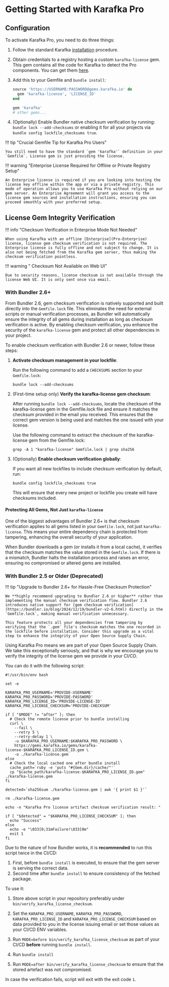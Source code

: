 # Getting Started with Karafka Pro

## Configuration

To activate Karafka Pro, you need to do three things:

1. Follow the standard Karafka [installation](Getting-Started) procedure.

1. Obtain credentials to a registry hosting a custom `karafka-license` gem. This gem contains all the code for Karafka to detect the Pro components. You can get them [here](https://gems.karafka.io/pro).

1. Add this to your Gemfile and `bundle install`:

    ```ruby
    source 'https://USERNAME:PASSWORD@gems.karafka.io' do
      gem 'karafka-license', 'LICENSE_ID'
    end

    gem 'karafka'
    # other gems...
    ```

1. (Optionally) Enable Bundler native checksum verification by running: `bundle lock --add-checksums` or enabling it for all your projects via `bundle config lockfile_checksums true`.

!!! tip "Crucial Gemfile Tip for Karafka Pro Users"

    You still need to have the standard `gem 'karafka'` definition in your `Gemfile`. License gem is just providing the license. 

!!! warning "Enterprise License Required for Offline or Private Registry Setup"

    An Enterprise license is required if you are looking into hosting the license key offline within the app or via a private registry. This mode of operation allows you to use Karafka Pro without relying on our gem server. An Enterprise Agreement will grant you access to the license gem sources and installation instructions, ensuring you can proceed smoothly with your preferred setup.

## License Gem Integrity Verification

!!! info "Checksum Verification in Enterprise Mode Not Needed"

    When using Karafka with an offline [Enterprise](Pro-Enterprise) license, license gem checksum verification is not required. The Enterprise license is fully offline and not subject to change. It is also not being fetched from the Karafka gem server, thus making the checksum verification pointless.

!!! warning " Checksum Not Available on Web UI"

    Due to security reasons, license checksum is not available through the license Web UI. It is only sent once via email.

### With Bundler 2.6+

From Bundler 2.6, gem checksum verification is natively supported and built directly into the `Gemfile.lock` file. This eliminates the need for external scripts or manual verification processes, as Bundler will automatically ensure the integrity of all gems during installation as long as checksum verification is active. By enabling checksum verification, you enhance the security of the `karafka-license` gem and protect all other dependencies in your project.

To enable checksum verification with Bundler 2.6 or newer, follow these steps:

1. **Activate checksum management in your lockfile**:

    Run the following command to add a `CHECKSUMS` section to your `Gemfile.lock`:

    ```shell
    bundle lock --add-checksums
    ```

1. (First-time setup only) **Verify the karafka-license gem checksum**:

    After running `bundle lock --add-checksums`, locate the checksum of the karafka-license gem in the Gemfile.lock file and ensure it matches the checksum provided in the email you received. This ensures that the correct gem version is being used and matches the one issued with your license.

    Use the following command to extract the checksum of the karafka-license gem from the Gemfile.lock:

    ```shell
    grep -A 1 "karafka-license" Gemfile.lock | grep sha256
    ```

1. (Optionally) **Enable checksum verification globally**:

    If you want all new lockfiles to include checksum verification by default, run:

    ```shell
    bundle config lockfile_checksums true
    ```

    This will ensure that every new project or lockfile you create will have checksums included.

#### Protecting All Gems, Not Just `karafka-license`

One of the biggest advantages of Bundler 2.6+ is that checksum verification applies to all gems listed in your `Gemfile.lock`, not just `karafka-license`. This means your entire dependency chain is protected from tampering, enhancing the overall security of your application.

When Bundler downloads a gem (or installs it from a local cache), it verifies that the checksum matches the value stored in the `Gemfile.lock`. If there is a mismatch, Bundler halts the installation process and raises an error, ensuring no compromised or altered gems are installed.

### With Bundler 2.5 or Older (Deprecated)

!!! tip "Upgrade to Bundler 2.6+ for Hassle-Free Checksum Protection"

    We **highly recommend upgrading to Bundler 2.6 or higher** rather than implementing the manual checksum verification flow. Bundler 2.6 introduces native support for [gem checksum verification](https://bundler.io/blog/2024/12/19/bundler-v2-6.html) directly in the `Gemfile.lock`, making manual verification unnecessary.

    This feature protects all your dependencies from tampering by verifying that the `.gem` file's checksum matches the one recorded in the lockfile before installation. Consider this upgrade as a vital step to enhance the integrity of your Open Source Supply Chain.

Using Karafka Pro means we are part of your Open Source Supply Chain. We take this exceptionally seriously, and that is why we encourage you to verify the integrity of the license gem we provide in your CI/CD.

You can do it with the following script:

```shell
#!/usr/bin/env bash

set -e

KARAFKA_PRO_USERNAME='PROVIDE-USERNAME'
KARAFKA_PRO_PASSWORD='PROVIDE-PASSWORD'
KARAFKA_PRO_LICENSE_ID='PROVIDE-LICENSE-ID'
KARAFKA_PRO_LICENSE_CHECKSUM='PROVIDE-CHECKSUM'

if [ "$MODE" != "after" ]; then
  # Check the remote license prior to bundle installing
  curl \
    --fail \
    --retry 5 \
    --retry-delay 1 \
    -u $KARAFKA_PRO_USERNAME:$KARAFKA_PRO_PASSWORD \
    https://gems.karafka.io/gems/karafka-license-$KARAFKA_PRO_LICENSE_ID.gem \
    -o ./karafka-license.gem
else
  # Check the local cached one after bundle install
  cache_path=`ruby -e 'puts "#{Gem.dir}/cache/"'`
  cp "$cache_path/karafka-license-$KARAFKA_PRO_LICENSE_ID.gem" ./karafka-license.gem
fi

detected=`sha256sum ./karafka-license.gem | awk '{ print $1 }'`

rm ./karafka-license.gem

echo -n "Karafka Pro license artifact checksum verification result: "

if [ "$detected" = "$KARAFKA_PRO_LICENSE_CHECKSUM" ]; then
  echo "Success"
else
  echo -e "\033[0;31mFailure!\033[0m"
  exit 1
fi
```

Due to the nature of how Bundler works, it is **recommended** to run this script twice in the CI/CD:

1. First, before `bundle install` is executed, to ensure that the gem server is serving the correct data.
1. Second time after `bundle install` to ensure consistency of the fetched package.

To use it:

1. Store above script in your repository preferably under `bin/verify_karafka_license_checksum`.

1. Set the `KARAFKA_PRO_USERNAME`, `KARAFKA_PRO_PASSWORD`, `KARAFKA_PRO_LICENSE_ID` and `KARAFKA_PRO_LICENSE_CHECKSUM` based on data provided to you in the license issuing email or set those values as your CI/CD ENV variables.

1. Run `MODE=before bin/verify_karafka_license_checksum` as part of your CI/CD **before** running `bundle install`.

1. Run `bundle install`

1. Run `MODE=after bin/verify_karafka_license_checksum` to ensure that the stored artefact was not compromised.

In case the verification fails, script will exit with the exit code `1`.
